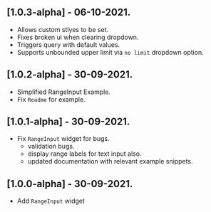 ## [1.0.3-alpha] - 06-10-2021.

- Allows custom stlyes to be set.
- Fixes broken ui when clearing dropdown.
- Triggers query with default values.
- Supports unbounded upper limit via `no limit` dropdown option.
## [1.0.2-alpha] - 30-09-2021.

- Simplified RangeInput Example.
- Fix `Readme` for example.
## [1.0.1-alpha] - 30-09-2021.

- Fix `RangeInput` widget for bugs.
    - validation bugs.
    - display range labels for text input also.
    - updated documentation with relevant example snippets.
## [1.0.0-alpha] - 30-09-2021.

- Add `RangeInput` widget